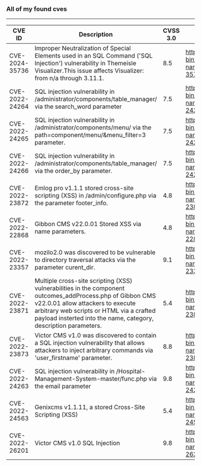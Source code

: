 ### All of my found cves
---
| CVE ID               | Description| CVSS 3.0  |       CVE MITRE           |       NVD           | 
| -------------------- | --------- | --------- | -------------------------| --------------------| 
| CVE-2024-35736       | Improper Neutralization of Special Elements used in an SQL Command ('SQL Injection') vulnerability in Themeisle Visualizer.This issue affects Visualizer: from n/a through 3.11.1.| 8.5 | https://cve.mitre.org/cgi-bin/cvename.cgi?name=CVE-2024-35736 | https://nvd.nist.gov/vuln/detail/CVE-2024-35736|
| CVE-2022-24264       | SQL injection vulnerability in /administrator/components/table_manager/ via the search_word parameter| 7.5 | https://cve.mitre.org/cgi-bin/cvename.cgi?name=CVE-2022-24264 | https://nvd.nist.gov/view/vuln/detail?vulnId=CVE-2022-24264 |
| CVE-2022-24265       | SQL injection vulnerability in /administrator/components/menu/ via the path=component/menu/&menu_filter=3 parameter.| 7.5 | https://cve.mitre.org/cgi-bin/cvename.cgi?name=CVE-2022-24265 | https://nvd.nist.gov/view/vuln/detail?vulnId=CVE-2022-24265 |
| CVE-2022-24266 |  SQL injection vulnerability in /administrator/components/table_manager/ via the order_by parameter. | 7.5 | https://cve.mitre.org/cgi-bin/cvename.cgi?name=CVE-2022-24266 | https://nvd.nist.gov/view/vuln/detail?vulnId=CVE-2022-24266 |
| CVE-2022-23872 | Emlog pro v1.1.1 stored cross-site scripting (XSS) in /admin/configure.php via the parameter footer_info. | 4.8 | https://cve.mitre.org/cgi-bin/cvename.cgi?name=CVE-2022-23872 | https://nvd.nist.gov/view/vuln/detail?vulnId=CVE-2022-23872 |
| CVE-2022-22868       | Gibbon CMS v22.0.01 Stored XSS via name parameters. | 4.8 | https://cve.mitre.org/cgi-bin/cvename.cgi?name=CVE-2022-22868 | https://nvd.nist.gov/vuln/detail/CVE-2022-22868 |
| CVE-2022-23357       | mozilo2.0 was discovered to be vulnerable to directory traversal attacks via the parameter curent_dir.| 9.1 | https://cve.mitre.org/cgi-bin/cvename.cgi?name=CVE-2022-23357 | https://nvd.nist.gov/view/vuln/detail?vulnId=CVE-2022-23357 |
| CVE-2022-23871       | Multiple cross-site scripting (XSS) vulnerabilities in the component outcomes_addProcess.php of Gibbon CMS v22.0.01 allow attackers to execute arbitrary web scripts or HTML via a crafted payload insterted into the name, category, description parameters.| 5.4 | https://cve.mitre.org/cgi-bin/cvename.cgi?name=CVE-2022-23871 | https://nvd.nist.gov/view/vuln/detail?vulnId=CVE-2022-23871|
| CVE-2022-23873       | Victor CMS v1.0 was discovered to contain a SQL injection vulnerability that allows attackers to inject arbitrary commands via 'user_firstname' parameter.| 8.8 | https://cve.mitre.org/cgi-bin/cvename.cgi?name=CVE-2022-23873 | https://nvd.nist.gov/view/vuln/detail?vulnId=CVE-2022-23873 |
|CVE-2022-24263        | SQL injection vulnerability in /Hospital-Management-System-master/func.php via the email parameter| 9.8 | https://cve.mitre.org/cgi-bin/cvename.cgi?name=CVE-2022-24263 | https://nvd.nist.gov/view/vuln/detail?vulnId=CVE-2022-24263|
|CVE-2022-24563 | Genixcms v1.1.11, a stored Cross-Site Scripting (XSS) | 5.4 | https://cve.mitre.org/cgi-bin/cvename.cgi?name=CVE-2022-24563 | https://nvd.nist.gov/vuln/detail/CVE-2022-24563|
| CVE-2022-26201 | Victor CMS v1.0 SQL Injection | 9.8 |https://cve.mitre.org/cgi-bin/cvename.cgi?name=CVE-2022-26201 | https://nvd.nist.gov/vuln/detail/CVE-2022-26201 |
